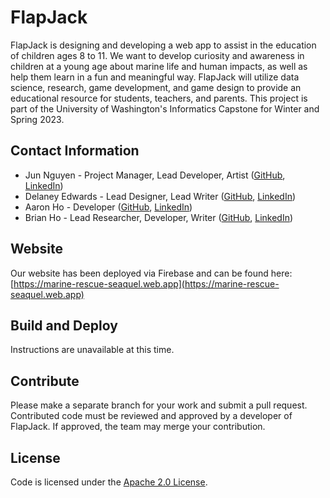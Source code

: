 # FlapJack

FlapJack is designing and developing a web app to assist in the education of children ages 8 to 11. We want to develop curiosity and awareness in children at a young age about marine life and human impacts, as well as help them learn in a fun and meaningful way. FlapJack will utilize data science, research, game development, and game design to provide an educational resource for students, teachers, and parents. This project is part of the University of Washington's Informatics Capstone for Winter and Spring 2023.

## Contact Information
- Jun Nguyen - Project Manager, Lead Developer, Artist ([GitHub](https://github.com/soshikun), [LinkedIn](https://www.linkedin.com/in/stephanie-nguyen-4910411aa/))
- Delaney Edwards - Lead Designer, Lead Writer ([GitHub](https://github.com/delaneyedwards), [LinkedIn](https://www.linkedin.com/in/delaneyledwards/))
- Aaron Ho - Developer ([GitHub](https://github.com/AaronHoUW), [LinkedIn](https://www.linkedin.com/in/aaron-ho-ba00a1196))
- Brian Ho - Lead Researcher, Developer, Writer ([GitHub](https://github.com/btho1), [LinkedIn](https://www.linkedin.com/in/brian-ho-967a0923b))

## Website
Our website has been deployed via Firebase and can be found here: [https://marine-rescue-seaquel.web.app](https://marine-rescue-seaquel.web.app)

## Build and Deploy
Instructions are unavailable at this time.

## Contribute
Please make a separate branch for your work and submit a pull request. Contributed code must be reviewed and approved by a developer of FlapJack. If approved, the team may merge your contribution.

## License
Code is licensed under the [Apache 2.0 License](https://tldrlegal.com/license/apache-license-2.0-(apache-2.0)).
